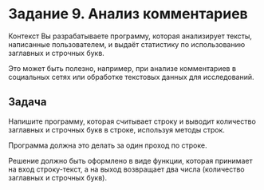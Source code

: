 # Задание 9. Анализ комментариев
Контекст 
Вы разрабатываете программу, которая анализирует тексты, написанные пользователем, и выдаёт статистику по использованию заглавных и строчных букв. 

Это может быть полезно, например, при анализе комментариев в социальных сетях или обработке текстовых данных для исследований.

## Задача 
Напишите программу, которая считывает строку и выводит количество заглавных и строчных букв в строке, используя методы строк. 

Программа должна это делать за один проход по строке.

Решение должно быть оформлено в виде функции, которая принимает на вход строку-текст, а на выход возвращает два числа (количество заглавных и строчных букв).
